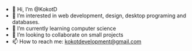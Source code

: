 - 👋 Hi, I’m @KokotD
- 👀 I’m interested in web development, design, desktop programing and databases.
- 🌱 I’m currently learning computer science
- 💞️ I’m looking to collaborate on small projects
- 📫 How to reach me: kokotdevelopment@gmail.com

<!---
KokotD/KokotD is a ✨ special ✨ repository because its `README.md` (this file) appears on your GitHub profile.
You can click the Preview link to take a look at your changes.
--->
